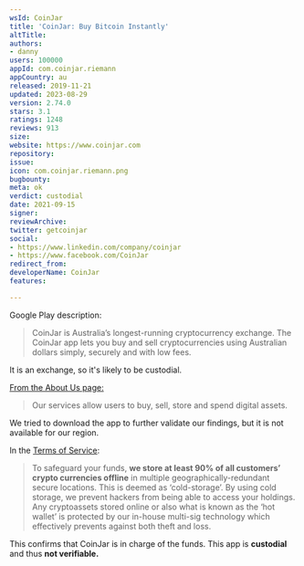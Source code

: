```yaml
---
wsId: CoinJar
title: 'CoinJar: Buy Bitcoin Instantly'
altTitle: 
authors:
- danny
users: 100000
appId: com.coinjar.riemann
appCountry: au
released: 2019-11-21
updated: 2023-08-29
version: 2.74.0
stars: 3.1
ratings: 1248
reviews: 913
size: 
website: https://www.coinjar.com
repository: 
issue: 
icon: com.coinjar.riemann.png
bugbounty: 
meta: ok
verdict: custodial
date: 2021-09-15
signer: 
reviewArchive: 
twitter: getcoinjar
social:
- https://www.linkedin.com/company/coinjar
- https://www.facebook.com/CoinJar
redirect_from: 
developerName: CoinJar
features: 

---
```


Google Play description:

> CoinJar is Australia’s longest-running cryptocurrency exchange. The CoinJar app lets you buy and sell cryptocurrencies using Australian dollars simply, securely and with low fees.

It is an exchange, so it's likely to be custodial.

[From the About Us page:](https://www.coinjar.com/global/about-us)

> Our services allow users to buy, sell, store and spend digital assets.

We tried to download the app to further validate our findings, but it is not available for our region. 

In the [Terms of Service](https://www.coinjar.com/legal):

> To safeguard your funds, **we store at least 90% of all customers’ crypto currencies offline** in multiple geographically-redundant secure locations. This is deemed as ‘cold-storage’. By using cold storage, we prevent hackers from being able to access your holdings. Any cryptoassets stored online or also what is known as the ‘hot wallet’ is protected by our in-house multi-sig technology which effectively prevents against both theft and loss.

This confirms that CoinJar is in charge of the funds. This app is **custodial** and thus **not verifiable.**
